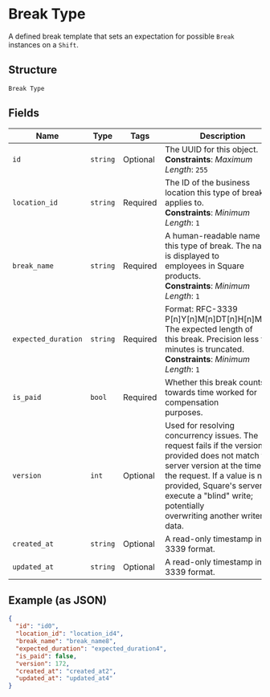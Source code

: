 
# Break Type

A defined break template that sets an expectation for possible `Break`
instances on a `Shift`.

## Structure

`Break Type`

## Fields

| Name | Type | Tags | Description |
|  --- | --- | --- | --- |
| `id` | `string` | Optional | The UUID for this object.<br>**Constraints**: *Maximum Length*: `255` |
| `location_id` | `string` | Required | The ID of the business location this type of break applies to.<br>**Constraints**: *Minimum Length*: `1` |
| `break_name` | `string` | Required | A human-readable name for this type of break. The name is displayed to<br>employees in Square products.<br>**Constraints**: *Minimum Length*: `1` |
| `expected_duration` | `string` | Required | Format: RFC-3339 P[n]Y[n]M[n]DT[n]H[n]M[n]S. The expected length of<br>this break. Precision less than minutes is truncated.<br>**Constraints**: *Minimum Length*: `1` |
| `is_paid` | `bool` | Required | Whether this break counts towards time worked for compensation<br>purposes. |
| `version` | `int` | Optional | Used for resolving concurrency issues. The request fails if the version<br>provided does not match the server version at the time of the request. If a value is not<br>provided, Square's servers execute a "blind" write; potentially<br>overwriting another writer's data. |
| `created_at` | `string` | Optional | A read-only timestamp in RFC 3339 format. |
| `updated_at` | `string` | Optional | A read-only timestamp in RFC 3339 format. |

## Example (as JSON)

```json
{
  "id": "id0",
  "location_id": "location_id4",
  "break_name": "break_name8",
  "expected_duration": "expected_duration4",
  "is_paid": false,
  "version": 172,
  "created_at": "created_at2",
  "updated_at": "updated_at4"
}
```

